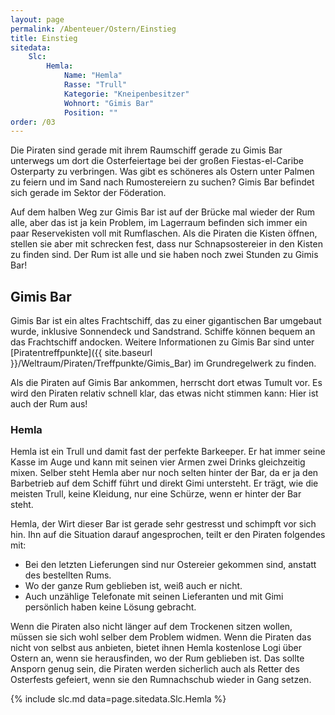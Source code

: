 ```yaml
---
layout: page
permalink: /Abenteuer/Ostern/Einstieg
title: Einstieg
sitedata:
    Slc:
        Hemla:
            Name: "Hemla"
            Rasse: "Trull"
            Kategorie: "Kneipenbesitzer"
            Wohnort: "Gimis Bar"
            Position: ""
order: /03
---
```


Die Piraten sind gerade mit ihrem Raumschiff gerade zu Gimis Bar unterwegs um dort die Osterfeiertage bei der großen Fiestas-el-Caribe Osterparty zu verbringen. Was gibt es schöneres als Ostern unter Palmen zu feiern und im Sand nach Rumostereiern zu suchen? Gimis Bar befindet sich gerade im Sektor der Föderation.

Auf dem halben Weg zur Gimis Bar ist auf der Brücke mal wieder der Rum alle, aber das ist ja kein Problem, im Lagerraum befinden sich immer ein paar Reservekisten voll mit Rumflaschen. Als die Piraten die Kisten öffnen, stellen sie aber mit schrecken fest, dass nur Schnapsostereier in den Kisten zu finden sind. Der Rum ist alle und sie haben noch zwei Stunden zu Gimis Bar!

## Gimis Bar

Gimis Bar ist ein altes Frachtschiff, das zu einer gigantischen Bar umgebaut wurde, inklusive Sonnendeck und Sandstrand. Schiffe können bequem an das Frachtschiff andocken. Weitere Informationen zu Gimis Bar sind unter [Piratentreffpunkte]({{ site.baseurl }}/Weltraum/Piraten/Treffpunkte/Gimis_Bar) im Grundregelwerk zu finden.

Als die Piraten auf Gimis Bar ankommen, herrscht dort etwas Tumult vor. Es wird den Piraten relativ schnell klar, das etwas nicht stimmen kann: Hier ist auch der Rum aus!

### Hemla

Hemla ist ein Trull und damit fast der perfekte Barkeeper. Er hat immer seine Kasse im Auge und kann mit seinen vier Armen zwei Drinks gleichzeitig mixen. Selber steht Hemla aber nur noch selten hinter der Bar, da er ja den Barbetrieb auf dem Schiff führt und direkt Gimi untersteht. Er trägt, wie die meisten Trull, keine Kleidung, nur eine Schürze, wenn er hinter der Bar steht.

Hemla, der Wirt dieser Bar ist gerade sehr gestresst und schimpft vor sich hin. Ihn auf die Situation darauf angesprochen, teilt er den Piraten folgendes mit:

- Bei den letzten Lieferungen sind nur Ostereier gekommen sind, anstatt des bestellten Rums.
- Wo der ganze Rum geblieben ist, weiß auch er nicht.
- Auch unzählige Telefonate mit seinen Lieferanten und mit Gimi persönlich haben keine Lösung gebracht.

Wenn die Piraten also nicht länger auf dem Trockenen sitzen wollen, müssen sie sich wohl selber dem Problem widmen. Wenn die Piraten das nicht von selbst aus anbieten, bietet ihnen Hemla kostenlose Logi über Ostern an, wenn sie herausfinden, wo der Rum geblieben ist. Das sollte Ansporn genug sein, die Piraten werden sicherlich auch als Retter des Osterfests gefeiert, wenn sie den Rumnachschub wieder in Gang setzen.

{% include slc.md data=page.sitedata.Slc.Hemla %}
